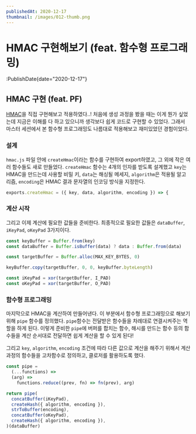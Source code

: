 ```yaml
---
publishedAt: 2020-12-17
thumbnail: /images/012-thumb.png
---
```


# HMAC 구현해보기 (feat. 함수형 프로그래밍)

:PublishDate{date="2020-12-17"}

## HMAC 구현 (feat. PF)

[HMAC](https://ko.wikipedia.org/wiki/HMAC)을 직접 구현해보고 적용하였다..! 처음에 생성 과정을 봤을 때는 이게 뭔가 싶었는데 지금은 이해를 다 하고 있으니까 생각보다 쉽게 코드로 구현할 수 있었다. 그래서 마스터 세션에서 본 함수형 프로그래밍도 나름대로 적용해보고 재미있었던 경험이었다.

### 설계

`hmac.js` 파일 안에 `createHmac`이라는 함수를 구현하여 export하였고, 그 외에 작은 여러 함수들도 새로 만들었다. `createHmac` 함수는 4개의 인자를 받도록 설계했고 `key`는 HMAC을 만드는데 사용할 비밀 키, `data`는 해싱될 메세지, `algorithm`은 적용될 알고리즘, `encoding`은 HMAC 결과 문자열의 인코딩 방식을 지정한다.

```js
exports.createHmac = ({ key, data, algorithm, encoding }) => {
```

### 계산 시작

그리고 이제 계산에 필요한 값들을 준비한다. 최종적으로 필요한 값들은 `dataBuffer`, `iKeyPad`, `oKeyPad` 3가지이다.

```js
const keyBuffer = Buffer.from(key)
const dataBuffer = Buffer.isBuffer(data) ? data : Buffer.from(data)

const targetBuffer = Buffer.alloc(MAX_KEY_BYTES, 0)

keyBuffer.copy(targetBuffer, 0, 0, keyBuffer.byteLength)

const iKeyPad = xor(targetBuffer, I_PAD)
const oKeyPad = xor(targetBuffer, O_PAD)
```

### 함수형 프로그래밍

마지막으로 HMAC을 계산하여 만들어낸다. 이 부분에서 함수형 프로그래밍으로 해보기 위해 `pipe` 함수를 정의했다. `pipe`함수는 전달받은 함수들을 차례대로 연결시켜주는 역할을 하게 된다. 이렇게 준비한 `pipe`에 버퍼를 합치는 함수, 해시를 만드는 함수 등의 함수들을 계산 순서대로 전달하면 쉽게 계산을 할 수 있게 된다!

그리고 `key`, `algorithm`, `encoding` 조건에 따라 다른 값으로 계산을 해주기 위해서 계산과정의 함수들을 고차함수로 정의하고, 클로저를 활용하도록 했다.

```js
const pipe =
  (...functions) =>
  (arg) =>
    functions.reduce((prev, fn) => fn(prev), arg)
```

```js
return pipe(
  concatBuffer(iKeyPad),
  createHash({ algorithm, encoding }),
  strToBuffer(encoding),
  concatBuffer(oKeyPad),
  createHash({ algorithm, encoding }),
)(dataBuffer)
```
